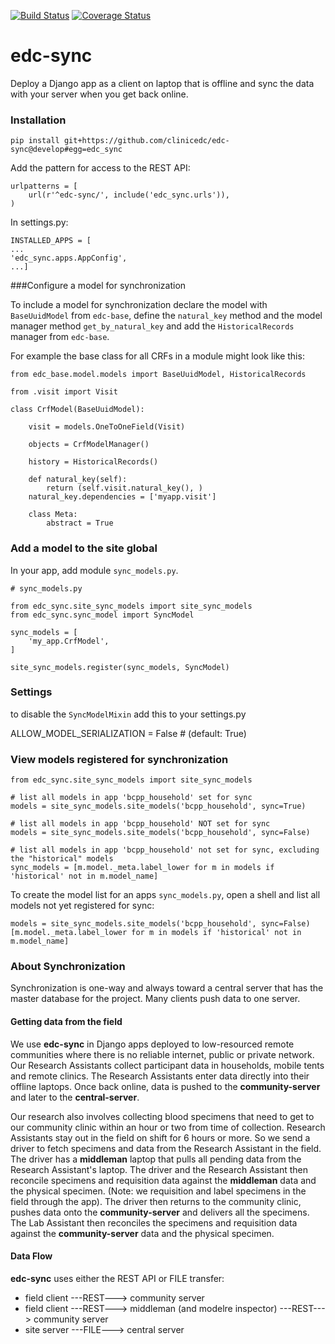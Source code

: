 [![Build Status](https://travis-ci.org/clinicedc/edc-sync.svg?branch=develop)](https://travis-ci.org/clinicedc/edc-sync)
[![Coverage Status](https://coveralls.io/repos/clinicedc/edc-sync/badge.svg?branch=develop)](https://coveralls.io/r/clinicedc/edc-sync?branch=develop)

# edc-sync

Deploy a Django app as a client on laptop that is offline and sync the data with your server when you get back online.

### Installation

    pip install git+https://github.com/clinicedc/edc-sync@develop#egg=edc_sync

Add the pattern for access to the REST API:

    urlpatterns = [
        url(r'^edc-sync/', include('edc_sync.urls')),
    )

In settings.py:

    INSTALLED_APPS = [
    ...
    'edc_sync.apps.AppConfig',
    ...]

###Configure a model for synchronization

To include a model for synchronization declare the model with `BaseUuidModel` from `edc-base`, define the `natural_key` method and the model manager method `get_by_natural_key` and add the `HistoricalRecords` manager from `edc-base`.

For example the base class for all CRFs in a module might look like this:

    from edc_base.model.models import BaseUuidModel, HistoricalRecords
    
    from .visit import Visit

    class CrfModel(BaseUuidModel):
    
        visit = models.OneToOneField(Visit)
    
        objects = CrfModelManager()

        history = HistoricalRecords()
        
        def natural_key(self):
            return (self.visit.natural_key(), )
        natural_key.dependencies = ['myapp.visit']
    
        class Meta:
            abstract = True

### Add a model to the site global

In your app, add module `sync_models.py`.

    # sync_models.py
    
    from edc_sync.site_sync_models import site_sync_models
    from edc_sync.sync_model import SyncModel
    
    sync_models = [
        'my_app.CrfModel',
    ]
    
    site_sync_models.register(sync_models, SyncModel)
    
        
### Settings

to disable the `SyncModelMixin` add this to your settings.py

ALLOW_MODEL_SERIALIZATION = False  # (default: True)


### View models registered for synchronization

    from edc_sync.site_sync_models import site_sync_models
    
    # list all models in app 'bcpp_household' set for sync
    models = site_sync_models.site_models('bcpp_household', sync=True)
    
    # list all models in app 'bcpp_household' NOT set for sync
    models = site_sync_models.site_models('bcpp_household', sync=False)

    # list all models in app 'bcpp_household' not set for sync, excluding the "historical" models
    sync_models = [m.model._meta.label_lower for m in models if 'historical' not in m.model_name]

To create the model list for an apps `sync_models.py`, open a shell and list all models not yet registered for sync: 

    models = site_sync_models.site_models('bcpp_household', sync=False)
    [m.model._meta.label_lower for m in models if 'historical' not in m.model_name]

    
### About Synchronization

Synchronization is one-way and always toward a central server that has the master database for the project. Many clients push data to one server. 

#### Getting data from the field

We use __edc-sync__ in Django apps deployed to low-resourced remote communities where there is no reliable internet, public or private network. Our Research Assistants collect participant data in households, mobile tents and remote clinics. The Research Assistants enter data directly into their offline laptops. Once back online, data is pushed to the __community-server__ and later to the __central-server__. 

Our research also involves collecting blood specimens that need to get to our community clinic within an hour or two from time of collection. Research Assistants stay out in the field on shift for 6 hours or more. So we send a driver to fetch specimens and data from the Research Assistant in the field. The driver has a __middleman__ laptop that pulls all pending data from the Research Assistant's laptop. The driver and the Research Assistant then reconcile specimens and requisition data against the __middleman__ data and the physical specimen. (Note: we requisition and label specimens in the field through the app). The driver then returns to the community clinic, pushes data onto the __community-server__ and delivers all the specimens. The Lab Assistant then reconciles the specimens and requisition data against the __community-server__ data and the physical specimen.

#### Data Flow

__edc-sync__ uses either the REST API or FILE transfer:
- field client ---REST---> community server
- field client ---REST---> middleman (and modelre inspector) ---REST---> community server
- site server ---FILE---> central server

